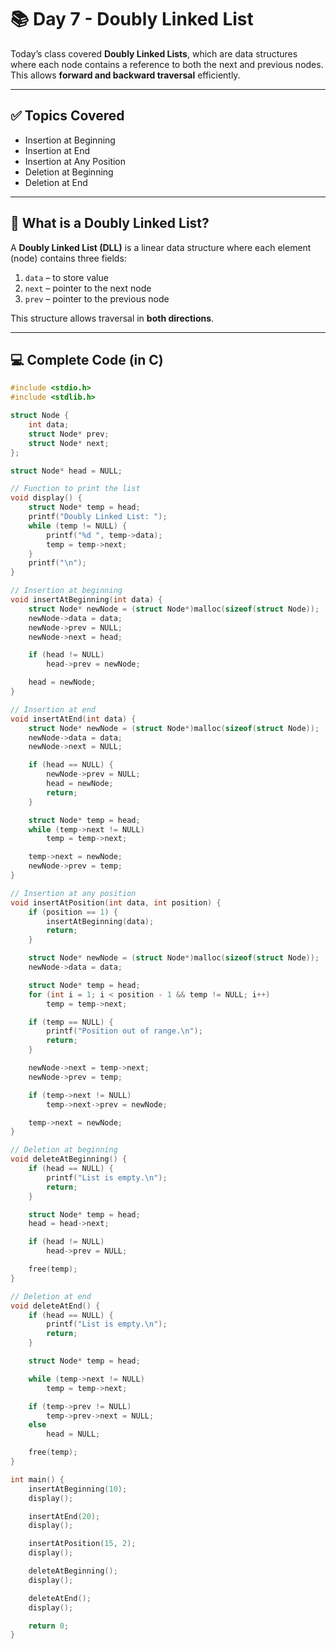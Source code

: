# 📚 Day 7 - Doubly Linked List

Today’s class covered **Doubly Linked Lists**, which are data structures where each node contains a reference to both the next and previous nodes.  
This allows **forward and backward traversal** efficiently.

---

## ✅ Topics Covered

- Insertion at Beginning  
- Insertion at End  
- Insertion at Any Position  
- Deletion at Beginning  
- Deletion at End  

---

## 🔗 What is a Doubly Linked List?

A **Doubly Linked List (DLL)** is a linear data structure where each element (node) contains three fields:
1. `data` – to store value  
2. `next` – pointer to the next node  
3. `prev` – pointer to the previous node

This structure allows traversal in **both directions**.

---

## 💻 Complete Code (in C)

```c
#include <stdio.h>
#include <stdlib.h>

struct Node {
    int data;
    struct Node* prev;
    struct Node* next;
};

struct Node* head = NULL;

// Function to print the list
void display() {
    struct Node* temp = head;
    printf("Doubly Linked List: ");
    while (temp != NULL) {
        printf("%d ", temp->data);
        temp = temp->next;
    }
    printf("\n");
}

// Insertion at beginning
void insertAtBeginning(int data) {
    struct Node* newNode = (struct Node*)malloc(sizeof(struct Node));
    newNode->data = data;
    newNode->prev = NULL;
    newNode->next = head;

    if (head != NULL)
        head->prev = newNode;

    head = newNode;
}

// Insertion at end
void insertAtEnd(int data) {
    struct Node* newNode = (struct Node*)malloc(sizeof(struct Node));
    newNode->data = data;
    newNode->next = NULL;

    if (head == NULL) {
        newNode->prev = NULL;
        head = newNode;
        return;
    }

    struct Node* temp = head;
    while (temp->next != NULL)
        temp = temp->next;

    temp->next = newNode;
    newNode->prev = temp;
}

// Insertion at any position
void insertAtPosition(int data, int position) {
    if (position == 1) {
        insertAtBeginning(data);
        return;
    }

    struct Node* newNode = (struct Node*)malloc(sizeof(struct Node));
    newNode->data = data;

    struct Node* temp = head;
    for (int i = 1; i < position - 1 && temp != NULL; i++)
        temp = temp->next;

    if (temp == NULL) {
        printf("Position out of range.\n");
        return;
    }

    newNode->next = temp->next;
    newNode->prev = temp;

    if (temp->next != NULL)
        temp->next->prev = newNode;

    temp->next = newNode;
}

// Deletion at beginning
void deleteAtBeginning() {
    if (head == NULL) {
        printf("List is empty.\n");
        return;
    }

    struct Node* temp = head;
    head = head->next;

    if (head != NULL)
        head->prev = NULL;

    free(temp);
}

// Deletion at end
void deleteAtEnd() {
    if (head == NULL) {
        printf("List is empty.\n");
        return;
    }

    struct Node* temp = head;

    while (temp->next != NULL)
        temp = temp->next;

    if (temp->prev != NULL)
        temp->prev->next = NULL;
    else
        head = NULL;

    free(temp);
}

int main() {
    insertAtBeginning(10);
    display();

    insertAtEnd(20);
    display();

    insertAtPosition(15, 2);
    display();

    deleteAtBeginning();
    display();

    deleteAtEnd();
    display();

    return 0;
}

